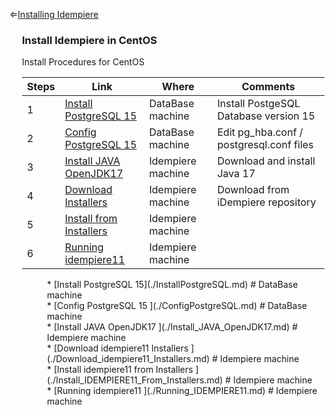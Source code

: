 &lArr;[Installing Idempiere](../../InstallIdempiere/README.md)

<div style="padding-left: 20px;">

### Install Idempiere in CentOS

Install Procedures for CentOS

| Steps | Link | Where | Comments|
| ----- | ---- | ----- | ------- |
|  1    | [Install PostgreSQL 15](./InstallPostgreSQL.md)         | DataBase machine    | Install PostgeSQL Database version 15   |
|  2    | [Config PostgreSQL 15 ](./ConfigPostgreSQL.md)          | DataBase machine    | Edit pg_hba.conf / postgresql.conf files|
|  3    | [Install JAVA OpenJDK17 ](./Install_JAVA_OpenJDK17.md)  | Idempiere machine   | Download and install Java 17            |
|  4    | [Download Installers](./Download_idempiere11_Installers.md) |  Idempiere machine   | Download from iDempiere repository |
|  5    | [Install from Installers ](./Install_IDEMPIERE11_From_Installers.md)    | Idempiere machine | |
|  6    | [Running idempiere11 ](./Running_IDEMPIERE11.md)        | Idempiere machine   | |

<div style="padding-left: 40px;">
	* [Install PostgreSQL 15](./InstallPostgreSQL.md) 	# DataBase machine
</div>
<div style="padding-left: 40px;">
	* [Config PostgreSQL 15 ](./ConfigPostgreSQL.md) 	# DataBase machine
</div>
<div style="padding-left: 40px;">
	* [Install JAVA OpenJDK17 ](./Install_JAVA_OpenJDK17.md) 		# Idempiere machine
</div>
<div style="padding-left: 40px;">
	* [Download idempiere11 Installers ](./Download_idempiere11_Installers.md) 		# Idempiere machine
</div>
<div style="padding-left: 40px;">
	* [Install idempiere11 from Installers ](./Install_IDEMPIERE11_From_Installers.md) 		# Idempiere machine
</div>
<div style="padding-left: 40px;">
	* [Running idempiere11 ](./Running_IDEMPIERE11.md) 		# Idempiere machine
</div>

</div>

